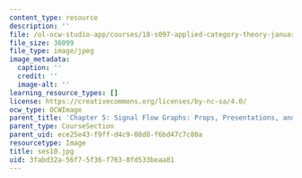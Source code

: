 ```yaml
---
content_type: resource
description: ''
file: /ol-ocw-studio-app/courses/18-s097-applied-category-theory-january-iap-2019/3fabd32a56f75f36f7638fd533beaa81_ses10.jpg
file_size: 36099
file_type: image/jpeg
image_metadata:
  caption: ''
  credit: ''
  image-alt: ''
learning_resource_types: []
license: https://creativecommons.org/licenses/by-nc-sa/4.0/
ocw_type: OCWImage
parent_title: 'Chapter 5: Signal Flow Graphs: Props, Presentations, and Proofs'
parent_type: CourseSection
parent_uid: ece25e43-f9ff-d4c9-08d8-f6bd47c7c80a
resourcetype: Image
title: ses10.jpg
uid: 3fabd32a-56f7-5f36-f763-8fd533beaa81
---
```

